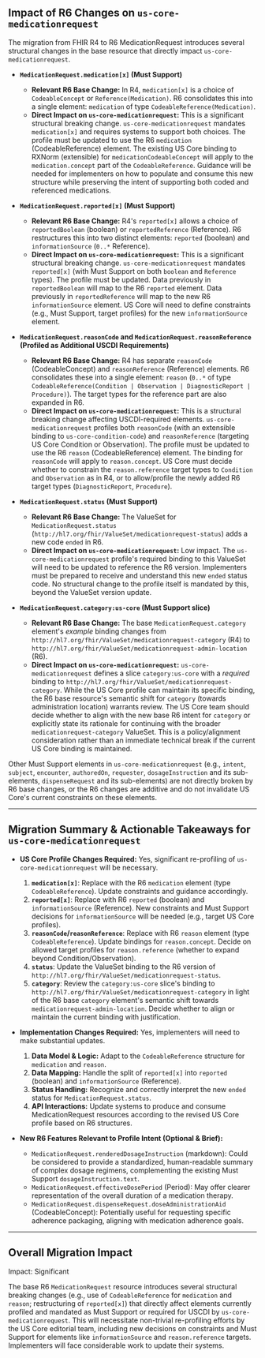 ## Impact of R6 Changes on `us-core-medicationrequest`

The migration from FHIR R4 to R6 MedicationRequest introduces several structural changes in the base resource that directly impact `us-core-medicationrequest`.

*   **`MedicationRequest.medication[x]` (Must Support)**
    *   **Relevant R6 Base Change:** In R4, `medication[x]` is a choice of `CodeableConcept` or `Reference(Medication)`. R6 consolidates this into a single element: `medication` of type `CodeableReference(Medication)`.
    *   **Direct Impact on `us-core-medicationrequest`:** This is a significant structural breaking change. `us-core-medicationrequest` mandates `medication[x]` and requires systems to support both choices. The profile must be updated to use the R6 `medication` (CodeableReference) element. The existing US Core binding to RXNorm (extensible) for `medicationCodeableConcept` will apply to the `medication.concept` part of the `CodeableReference`. Guidance will be needed for implementers on how to populate and consume this new structure while preserving the intent of supporting both coded and referenced medications.

*   **`MedicationRequest.reported[x]` (Must Support)**
    *   **Relevant R6 Base Change:** R4's `reported[x]` allows a choice of `reportedBoolean` (boolean) or `reportedReference` (Reference). R6 restructures this into two distinct elements: `reported` (boolean) and `informationSource` (`0..*` Reference).
    *   **Direct Impact on `us-core-medicationrequest`:** This is a significant structural breaking change. `us-core-medicationrequest` mandates `reported[x]` (with Must Support on both `boolean` and `Reference` types). The profile must be updated. Data previously in `reportedBoolean` will map to the R6 `reported` element. Data previously in `reportedReference` will map to the new R6 `informationSource` element. US Core will need to define constraints (e.g., Must Support, target profiles) for the new `informationSource` element.

*   **`MedicationRequest.reasonCode` and `MedicationRequest.reasonReference` (Profiled as Additional USCDI Requirements)**
    *   **Relevant R6 Base Change:** R4 has separate `reasonCode` (CodeableConcept) and `reasonReference` (Reference) elements. R6 consolidates these into a single element: `reason` (`0..*` of type `CodeableReference(Condition | Observation | DiagnosticReport | Procedure)`). The target types for the reference part are also expanded in R6.
    *   **Direct Impact on `us-core-medicationrequest`:** This is a structural breaking change affecting USCDI-required elements. `us-core-medicationrequest` profiles both `reasonCode` (with an extensible binding to `us-core-condition-code`) and `reasonReference` (targeting US Core Condition or Observation). The profile must be updated to use the R6 `reason` (CodeableReference) element. The binding for `reasonCode` will apply to `reason.concept`. US Core must decide whether to constrain the `reason.reference` target types to `Condition` and `Observation` as in R4, or to allow/profile the newly added R6 target types (`DiagnosticReport`, `Procedure`).

*   **`MedicationRequest.status` (Must Support)**
    *   **Relevant R6 Base Change:** The ValueSet for `MedicationRequest.status` (`http://hl7.org/fhir/ValueSet/medicationrequest-status`) adds a new code `ended` in R6.
    *   **Direct Impact on `us-core-medicationrequest`:** Low impact. The `us-core-medicationrequest` profile's required binding to this ValueSet will need to be updated to reference the R6 version. Implementers must be prepared to receive and understand this new `ended` status code. No structural change to the profile itself is mandated by this, beyond the ValueSet version update.

*   **`MedicationRequest.category:us-core` (Must Support slice)**
    *   **Relevant R6 Base Change:** The base `MedicationRequest.category` element's *example* binding changes from `http://hl7.org/fhir/ValueSet/medicationrequest-category` (R4) to `http://hl7.org/fhir/ValueSet/medicationrequest-admin-location` (R6).
    *   **Direct Impact on `us-core-medicationrequest`:** `us-core-medicationrequest` defines a slice `category:us-core` with a *required* binding to `http://hl7.org/fhir/ValueSet/medicationrequest-category`. While the US Core profile can maintain its specific binding, the R6 base resource's semantic shift for `category` (towards administration location) warrants review. The US Core team should decide whether to align with the new base R6 intent for `category` or explicitly state its rationale for continuing with the broader `medicationrequest-category` ValueSet. This is a policy/alignment consideration rather than an immediate technical break if the current US Core binding is maintained.

Other Must Support elements in `us-core-medicationrequest` (e.g., `intent`, `subject`, `encounter`, `authoredOn`, `requester`, `dosageInstruction` and its sub-elements, `dispenseRequest` and its sub-elements) are not directly broken by R6 base changes, or the R6 changes are additive and do not invalidate US Core's current constraints on these elements.

---
## Migration Summary & Actionable Takeaways for `us-core-medicationrequest`

*   **US Core Profile Changes Required:** Yes, significant re-profiling of `us-core-medicationrequest` will be necessary.
    1.  **`medication[x]`**: Replace with the R6 `medication` element (type `CodeableReference`). Update constraints and guidance accordingly.
    2.  **`reported[x]`**: Replace with R6 `reported` (boolean) and `informationSource` (Reference). New constraints and Must Support decisions for `informationSource` will be needed (e.g., target US Core profiles).
    3.  **`reasonCode`/`reasonReference`**: Replace with R6 `reason` element (type `CodeableReference`). Update bindings for `reason.concept`. Decide on allowed target profiles for `reason.reference` (whether to expand beyond Condition/Observation).
    4.  **`status`**: Update the ValueSet binding to the R6 version of `http://hl7.org/fhir/ValueSet/medicationrequest-status`.
    5.  **`category`**: Review the `category:us-core` slice's binding to `http://hl7.org/fhir/ValueSet/medicationrequest-category` in light of the R6 base `category` element's semantic shift towards `medicationrequest-admin-location`. Decide whether to align or maintain the current binding with justification.

*   **Implementation Changes Required:** Yes, implementers will need to make substantial updates.
    1.  **Data Model & Logic:** Adapt to the `CodeableReference` structure for `medication` and `reason`.
    2.  **Data Mapping:** Handle the split of `reported[x]` into `reported` (boolean) and `informationSource` (Reference).
    3.  **Status Handling:** Recognize and correctly interpret the new `ended` status for `MedicationRequest.status`.
    4.  **API Interactions:** Update systems to produce and consume MedicationRequest resources according to the revised US Core profile based on R6 structures.

*   **New R6 Features Relevant to Profile Intent (Optional & Brief):**
    *   `MedicationRequest.renderedDosageInstruction` (markdown): Could be considered to provide a standardized, human-readable summary of complex dosage regimens, complementing the existing Must Support `dosageInstruction.text`.
    *   `MedicationRequest.effectiveDosePeriod` (Period): May offer clearer representation of the overall duration of a medication therapy.
    *   `MedicationRequest.dispenseRequest.doseAdministrationAid` (CodeableConcept): Potentially useful for requesting specific adherence packaging, aligning with medication adherence goals.

---
## Overall Migration Impact
Impact: Significant

The base R6 `MedicationRequest` resource introduces several structural breaking changes (e.g., use of `CodeableReference` for `medication` and `reason`; restructuring of `reported[x]`) that directly affect elements currently profiled and mandated as Must Support or required for USCDI by `us-core-medicationrequest`. This will necessitate non-trivial re-profiling efforts by the US Core editorial team, including new decisions on constraints and Must Support for elements like `informationSource` and `reason.reference` targets. Implementers will face considerable work to update their systems.